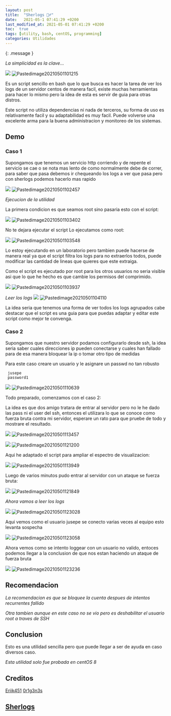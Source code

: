 ```yaml
---
layout: post
title:  "Sherlogs 🕵️‍♂️"
date:   2021-05-1 07:41:29 +0200
last_modified_at: 2021-05-01 07:41:29 +0200
toc:  true
tags: [utility, bash, centOS, programming]
categories: Utilidades
---
```



{: .message }

*La simplicidad es la clave*...

![](/images_blog/img_sherlogs/Pastedimage20210501101215.png) 
![Pastedimage20210501101215](https://user-images.githubusercontent.com/76759292/127757567-04e353de-6fa8-4808-bd57-30b4c1c1856a.png)


Es un script sencillo en bash que lo que busca es hacer la tarea de ver los logs de un servidor centos de manera facil, existe muchas herramientas para hacer lo mismo pero la idea de esta es servir de guia para otras distros.

Este script no utiliza dependencias ni nada de terceros, su forma de uso es relativamente facil y su adaptabilidad es muy facil. Puede volverse una excelente arma para la buena administracion y monitoreo de los sistemas. 

## Demo
### Caso 1

Supongamos que tenemos un servicio http corriendo y de repente el servicio se cae o se nota mas lento de como normalmente debe de correr, para saber que pasa debemos ir chequeando los logs a ver que pasa pero con sherlogs podemos hacerlo mas rapido

![](/images_blog/img_sherlogs/Pastedimage20210501102457.png)
![Pastedimage20210501102457](https://user-images.githubusercontent.com/76759292/127757572-f71c120c-6f40-4ad0-a644-49b4012e7f0e.png)


*Ejecucion de la utilidad*

La primera condicion es que seamos root sino pasaria esto con el script:

![](/images_blog/img_sherlogs/Pastedimage20210501103402.png)
![Pastedimage20210501103402](https://user-images.githubusercontent.com/76759292/127757577-93fe5092-5bf8-433e-ac1b-ca0153d0ca37.png)


No te dejara ejecutar el script 
Lo ejecutamos como root:
 
![](/images_blog/img_sherlogs/Pastedimage20210501103548.png)
![Pastedimage20210501103548](https://user-images.githubusercontent.com/76759292/127757582-2e10f041-cfe2-460f-b9f3-41306de1c349.png)

 
Lo estoy ejecutando en un laboratorio pero tambien puede hacerse de manera real ya que el script filtra los logs para no extraerlos todos, puede modificar las cantidad de lineas que quieres que este extraiga.
 
Como el script es ejecutado por root para los otros usuarios no seria visible asi que lo que he hecho es que cambie los permisos del comprimido.

![](/images_blog/img_sherlogs/Pastedimage20210501103937.png)
 ![Pastedimage20210501103937](https://user-images.githubusercontent.com/76759292/127757585-0ecd5052-1adb-4479-8db6-4ef51c0c648d.png)

 
*Leer los logs*
![](/images_blog/img_sherlogs/Pastedimage20210501104110.png)
![Pastedimage20210501104110](https://user-images.githubusercontent.com/76759292/127757590-84b5be20-5cf7-4cf3-840c-0b4a43bbe631.png)

La idea seria que tenemos una forma de ver todos los logs agrupados cabe destacar que el script es una guia para que puedas adaptar y editar este script como mejor te convenga.
 
### Caso 2
 
Supongamos que nuestro servidor podamos configurarlo desde ssh, la idea seria saber cuales direcciones ip pueden conectarse y cuales han fallado para de esa manera bloquear la ip o tomar otro tipo de medidas
 
Para este caso creare un usuario y le asignare un passwd no tan robusto
```
 jusepe
 password1
```
 
![](/images_blog/img_sherlogs/Pastedimage20210501110639.png)
![Pastedimage20210501110639](https://user-images.githubusercontent.com/76759292/127757596-87998fc2-edd1-458a-a45f-aae85380b511.png)


Todo preparado, comenzamos con el caso 2:
 
La idea es que dos amigo tratara de entrar al servidor pero no le he dado las pass ni el user del ssh, entonces el utilizara lo que se conoce como fuerza bruta contra mi servidor, esperare un rato para que pruebe de todo y mostrare el resultado.
 
![](/images_blog/img_sherlogs/Pastedimage20210501113457.png)
![Pastedimage20210501113457](https://user-images.githubusercontent.com/76759292/127757598-8eaadb62-e184-4c0f-893a-0219d214e1b8.png)


![](/images_blog/img_sherlogs/Pastedimage20210501121200.png)
![Pastedimage20210501121200](https://user-images.githubusercontent.com/76759292/127757605-1cc14ada-e23a-470b-a4ea-d14fa63b32e6.png)

 
Aqui he adaptado el script para ampliar el espectro de visualizacion:
 
![](/images_blog/img_sherlogs/Pastedimage20210501113949.png)
![Pastedimage20210501113949](https://user-images.githubusercontent.com/76759292/127757611-08b08fa1-c237-4911-bc7c-83baf3cd7fa6.png)

Luego de varios minutos pudo entrar al servidor con un ataque se fuerza bruta:
 
![](/images_blog/img_sherlogs/Pastedimage20210501121849.png)
![Pastedimage20210501121849](https://user-images.githubusercontent.com/76759292/127757618-d3e65a29-4456-485e-b159-89ef1022bc33.png)

 
*Ahora vamos a leer los logs*
 
![](/images_blog/img_sherlogs/Pastedimage20210501123028.png)
![Pastedimage20210501123028](https://user-images.githubusercontent.com/76759292/127757622-09e4716c-f8c2-490c-b47a-1c1348e89205.png)
 

Aqui vemos como el usuario jusepe se conecto varias veces al equipo esto levanta sospecha

![](/images_blog/img_sherlogs/Pastedimage20210501123058.png)
![Pastedimage20210501123058](https://user-images.githubusercontent.com/76759292/127757625-91026585-1efb-4a1f-ae25-4397986cdd21.png)

 
Ahora vemos como se intento loggear con un usuario no valido, entoces podemos llegar a la conclusion de que nos estan haciendo un ataque de fuerza bruta 

![](/images_blog/img_sherlogs/Pastedimage20210501123236.png)
![Pastedimage20210501123236](https://user-images.githubusercontent.com/76759292/127757627-56543747-abeb-4301-83a6-753175f61871.png)
 
## Recomendacion
 *La recomendacion es que se bloquee la cuenta despues de intentos recurrentes fallido*
 
 *Otra tambien aunque en este caso no se vio pero es deshabilitar el usuario root a traves de SSH*
## Conclusion
 
 Esto es una utilidad sencilla pero que puede llegar a ser de ayuda en caso diversos caso.
 
 *Esta utilidad solo fue probada en centOS 8*
 
## Creditos
[Eriik451](https://twitter.com/Eriik451)
[0r1g3n3s](https://twitter.com/0r1g3n3s)

## [Sherlogs](https://github.com/b3nj1-1/sherlogs)
